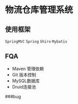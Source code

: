 # 物流仓库管理系统

## 使用框架
`SpringMVC` `Spring` `Shiro` `Mybatis`

## FQA

* Maven 管理依赖
* Git 版本控制
* MySQL数据库
* Druid连接池

###bug
